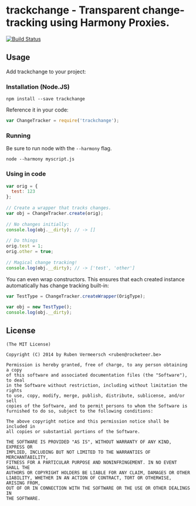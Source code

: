 # trackchange - Transparent change-tracking using Harmony Proxies.

[![Build Status](https://travis-ci.org/rubenv/node-trackchange.png?branch=master)](https://travis-ci.org/rubenv/node-trackchange)

## Usage
Add trackchange to your project:

### Installation (Node.JS)
```
npm install --save trackchange
```

Reference it in your code:

```js
var ChangeTracker = require('trackchange');
```

### Running
Be sure to run node with the `--harmony` flag.

```
node --harmony myscript.js
```

### Using in code

```js
var orig = {
  test: 123
};
 
// Create a wrapper that tracks changes.
var obj = ChangeTracker.create(orig);
 
// No changes initially:
console.log(obj.__dirty); // -> []
 
// Do things
orig.test = 1;
orig.other = true;
 
// Magical change tracking!
console.log(obj.__dirty); // -> ['test', 'other']
```

You can even wrap constructors. This ensures that each created instance automatically has change tracking built-in:

```js
var TestType = ChangeTracker.createWrapper(OrigType);
 
var obj = new TestType();
console.log(obj.__dirty);
```

## License 

    (The MIT License)

    Copyright (C) 2014 by Ruben Vermeersch <ruben@rocketeer.be>

    Permission is hereby granted, free of charge, to any person obtaining a copy
    of this software and associated documentation files (the "Software"), to deal
    in the Software without restriction, including without limitation the rights
    to use, copy, modify, merge, publish, distribute, sublicense, and/or sell
    copies of the Software, and to permit persons to whom the Software is
    furnished to do so, subject to the following conditions:

    The above copyright notice and this permission notice shall be included in
    all copies or substantial portions of the Software.

    THE SOFTWARE IS PROVIDED "AS IS", WITHOUT WARRANTY OF ANY KIND, EXPRESS OR
    IMPLIED, INCLUDING BUT NOT LIMITED TO THE WARRANTIES OF MERCHANTABILITY,
    FITNESS FOR A PARTICULAR PURPOSE AND NONINFRINGEMENT. IN NO EVENT SHALL THE
    AUTHORS OR COPYRIGHT HOLDERS BE LIABLE FOR ANY CLAIM, DAMAGES OR OTHER
    LIABILITY, WHETHER IN AN ACTION OF CONTRACT, TORT OR OTHERWISE, ARISING FROM,
    OUT OF OR IN CONNECTION WITH THE SOFTWARE OR THE USE OR OTHER DEALINGS IN
    THE SOFTWARE.
